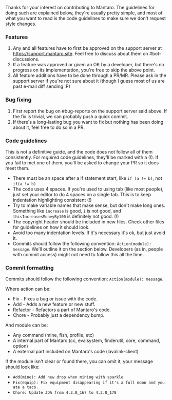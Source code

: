 Thanks for your interest on contributing to Mantaro. The guidelines for doing such are explained below, they're usually pretty simple, and most of 
what you want to read is the code guidelines to make sure we don't request style changes.

### Features
1. Any and all features have to first be approved on the support server at https://support.mantaro.site. Feel free to discuss about them on #bot-discussions.
2. If a feature was approved or given an OK by a developer, but there's no progress on its implementation, you're free to skip the above point.
3. All feature additions have to be done through a PR/MR. Please ask in the support server if you're not sure about it (though I guess most of us are past e-mail diff sending :P)

### Bug fixing 
1. First report the bug on #bug-reports on the support server said above. If the fix is trivial, we can probably push a quick commit.
2. If there's a long-lasting bug you want to fix but nothing has been doing about it, feel free to do so in a PR.

### Code guidelines
This is not a definitive guide, and the code does not follow all of them consistently. 
For *required* code guidelines, they'll be marked with a (!). If you fail to met one of them, you'll be asked to change your PR so it does meet them.

* There must be an space after a if statement start, like `if (a != b)`, not `if(a != b)`
* The code uses 4 spaces. If you're used to using tab (like most people), just set your editor to do 4 spaces on a single tab. This is to keep indentation highlighting consistent (!)
* Try to make variable names that make sense, but don't make long ones. Something like `increase` is good, `i` is not good, and `thisIncreasesMoneyBy100` is definitely not good. (!)
* The copyright header should be included in new files. Check other files for guidelines on how it should look.
* Avoid too many indentation levels. If it's necessary it's ok, but just avoid it.
* Commits should follow the following convention: `Action(module): message`. We'll outline it on the section below. Developers (as in, people with commit access) might not need to follow this all the time.

### Commit formatting
Commits should follow the following convention: `Action(module): message`.

Where action can be:

* Fix - Fixes a bug or issue with the code.
* Add - Adds a new feature or new stuff.
* Refactor - Refactors a part of Mantaro's code.
* Chore - Probably just a dependency bump.

And module can be:
* Any command (mine, fish, profile, etc)
* A internal part of Mantaro (cc, evalsystem, finderutil, core, command, option)
* A external part included on Mantaro's code (lavalink-client)

If the module isn't clear or found there, you can omit it, your message should look like:

* `Add(mine): Add new drop when mining with sparkle`
* `Fix(equip): Fix equipment disappearing if it's a full moon and you ate a taco.`
* `Chore: Update JDA from 4.2.0_167 to 4.2.0_178`
